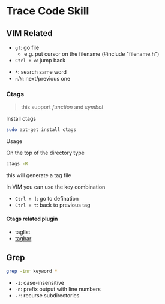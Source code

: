# Trace Code Skill

## VIM Related

* `gf`: go file
  * e.g. put cursor on the filename (#include "filename.h")
* `Ctrl + o`: jump back

- `*`: search same word
- `n`/`N`: next/previous one

### Ctags

> this support *function* and *symbol*

Install ctags

```sh
sudo apt-get install ctags
```

Usage

On the top of the directory type

```sh
ctags -R
```

this will generate a tag file

In VIM you can use the key combination

* `Ctrl + ]`: go to defination
* `Ctrl + t`: back to previous tag

#### Ctags related plugin

* taglist
* [tagbar](https://github.com/majutsushi/tagbar)

## Grep

```sh
grep -inr keyword *
```

* `-i`: case-insensitive
* `-n`: prefix output with line numbers
* `-r`: recurse subdirectories
